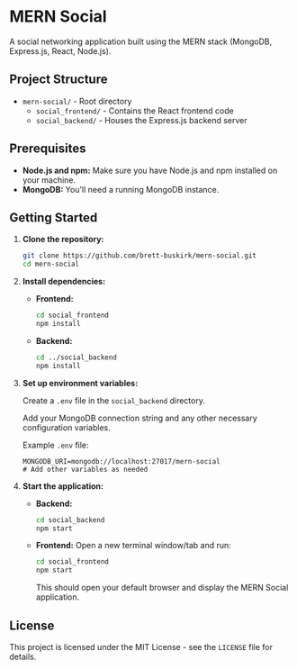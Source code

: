 # MERN Social

A social networking application built using the MERN stack (MongoDB, Express.js, React, Node.js).

## Project Structure

* `mern-social/` - Root directory
    * `social_frontend/` - Contains the React frontend code
    * `social_backend/` - Houses the Express.js backend server

## Prerequisites

* **Node.js and npm:** Make sure you have Node.js and npm installed on your machine.
* **MongoDB:** You'll need a running MongoDB instance.

## Getting Started

1. **Clone the repository:**

   ```bash
   git clone https://github.com/brett-buskirk/mern-social.git
   cd mern-social

2. **Install dependencies:**

    * **Frontend:**

        ```bash
        cd social_frontend
        npm install
        ```

    * **Backend:**

        ```bash
        cd ../social_backend
        npm install
        ```

3. **Set up environment variables:**

    Create a `.env` file in the `social_backend` directory.

    Add your MongoDB connection string and any other necessary configuration variables.

    Example `.env` file:

    ```
    MONGODB_URI=mongodb://localhost:27017/mern-social
    # Add other variables as needed
    ```

4. **Start the application:**

    * **Backend:**

        ```bash
        cd social_backend
        npm start
        ```

    * **Frontend:** Open a new terminal window/tab and run:

        ```bash
        cd social_frontend
        npm start
        ```

        This should open your default browser and display the MERN Social application.

## License

This project is licensed under the MIT License - see the `LICENSE` file for details.
